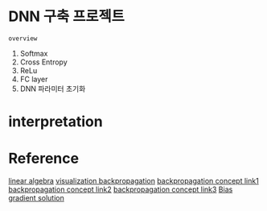 # DNN 구축 프로젝트
`overview`
1. Softmax
2. Cross Entropy
3. ReLu
4. FC layer
5. DNN 파라미터 초기화

# interpretation


# Reference
[linear algebra](https://darkpgmr.tistory.com/141)
[visualization backpropagation](https://nbviewer.jupyter.org/github/metamath1/ml-simple-works/blob/master/BP/bp.ipynb)
[backpropagation concept link1](https://m.blog.naver.com/PostView.nhn?blogId=tinz6461&logNo=221589110650&proxyReferer=https:%2F%2Fwww.google.com%2F)
[backpropagation concept link2](https://excelsior-cjh.tistory.com/171)
[backpropagation concept link3](https://sacko.tistory.com/41?category=632408)
[Bias gradient solution](https://datascience.stackexchange.com/questions/20139/gradients-for-bias-terms-in-backpropagation)
